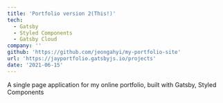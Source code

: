 ```yaml
---
title: 'Portfolio version 2(This!)'
tech:
  - Gatsby
  - Styled Components
  - Gatsby Cloud
company: ''
github: 'https://github.com/jeongahyi/my-portfolio-site'
url: 'https://jayportfolio.gatsbyjs.io/projects'
date: '2021-06-15'
---
```


A single page application for my online portfolio, built with Gatsby, Styled Components